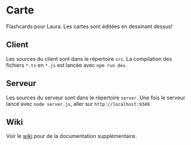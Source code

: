 # Carte
Flashcards pour Laura. Les cartes sont éditées en dessinant dessus!

## Client
Les sources du client sont dans le répertoire `src`. La compilation des fichiers `*.ts` en `*.js` est lancée avec `npm run dev`.

## Serveur
Les sources du serveur sont dans le répertoire `server`. Une fois le serveur lancé avec `node server.js`, aller sur `http://localhost:9340`.

## Wiki
Voir le [wiki](../../wiki) pour de la documentation supplémentaire.
